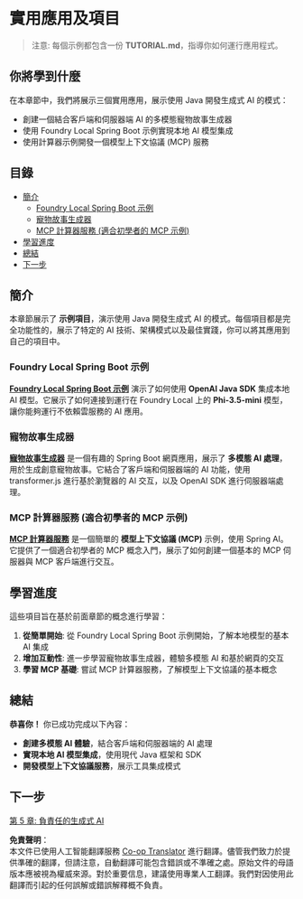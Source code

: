 <!--
CO_OP_TRANSLATOR_METADATA:
{
  "original_hash": "da1b6d87b8a73306b29f9a1bdd681221",
  "translation_date": "2025-07-21T16:30:52+00:00",
  "source_file": "04-PracticalSamples/README.md",
  "language_code": "hk"
}
-->
# 實用應用及項目

> 注意: 每個示例都包含一份 **TUTORIAL.md**，指導你如何運行應用程式。

## 你將學到什麼
在本章節中，我們將展示三個實用應用，展示使用 Java 開發生成式 AI 的模式：
- 創建一個結合客戶端和伺服器端 AI 的多模態寵物故事生成器
- 使用 Foundry Local Spring Boot 示例實現本地 AI 模型集成
- 使用計算器示例開發一個模型上下文協議 (MCP) 服務

## 目錄

- [簡介](../../../04-PracticalSamples)
  - [Foundry Local Spring Boot 示例](../../../04-PracticalSamples)
  - [寵物故事生成器](../../../04-PracticalSamples)
  - [MCP 計算器服務 (適合初學者的 MCP 示例)](../../../04-PracticalSamples)
- [學習進度](../../../04-PracticalSamples)
- [總結](../../../04-PracticalSamples)
- [下一步](../../../04-PracticalSamples)

## 簡介

本章節展示了 **示例項目**，演示使用 Java 開發生成式 AI 的模式。每個項目都是完全功能性的，展示了特定的 AI 技術、架構模式以及最佳實踐，你可以將其應用到自己的項目中。

### Foundry Local Spring Boot 示例

**[Foundry Local Spring Boot 示例](foundrylocal/README.md)** 演示了如何使用 **OpenAI Java SDK** 集成本地 AI 模型。它展示了如何連接到運行在 Foundry Local 上的 **Phi-3.5-mini** 模型，讓你能夠運行不依賴雲服務的 AI 應用。

### 寵物故事生成器

**[寵物故事生成器](petstory/README.md)** 是一個有趣的 Spring Boot 網頁應用，展示了 **多模態 AI 處理**，用於生成創意寵物故事。它結合了客戶端和伺服器端的 AI 功能，使用 transformer.js 進行基於瀏覽器的 AI 交互，以及 OpenAI SDK 進行伺服器端處理。

### MCP 計算器服務 (適合初學者的 MCP 示例)

**[MCP 計算器服務](mcp/calculator/README.md)** 是一個簡單的 **模型上下文協議 (MCP)** 示例，使用 Spring AI。它提供了一個適合初學者的 MCP 概念入門，展示了如何創建一個基本的 MCP 伺服器與 MCP 客戶端進行交互。

## 學習進度

這些項目旨在基於前面章節的概念進行學習：

1. **從簡單開始**: 從 Foundry Local Spring Boot 示例開始，了解本地模型的基本 AI 集成
2. **增加互動性**: 進一步學習寵物故事生成器，體驗多模態 AI 和基於網頁的交互
3. **學習 MCP 基礎**: 嘗試 MCP 計算器服務，了解模型上下文協議的基本概念

## 總結

**恭喜你！** 你已成功完成以下內容：

- **創建多模態 AI 體驗**，結合客戶端和伺服器端的 AI 處理
- **實現本地 AI 模型集成**，使用現代 Java 框架和 SDK
- **開發模型上下文協議服務**，展示工具集成模式

## 下一步

[第 5 章: 負責任的生成式 AI](../05-ResponsibleGenAI/README.md)

**免責聲明**：  
本文件已使用人工智能翻譯服務 [Co-op Translator](https://github.com/Azure/co-op-translator) 進行翻譯。儘管我們致力於提供準確的翻譯，但請注意，自動翻譯可能包含錯誤或不準確之處。原始文件的母語版本應被視為權威來源。對於重要信息，建議使用專業人工翻譯。我們對因使用此翻譯而引起的任何誤解或錯誤解釋概不負責。